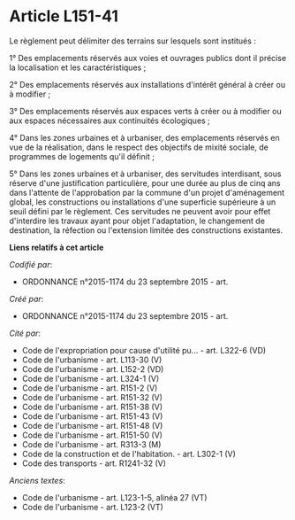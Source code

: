 # Article L151-41

Le règlement peut délimiter des terrains sur lesquels sont institués :

1° Des emplacements réservés aux voies et ouvrages publics dont il précise la localisation et les caractéristiques ;

2° Des emplacements réservés aux installations d'intérêt général à créer ou à modifier ;

3° Des emplacements réservés aux espaces verts à créer ou à modifier ou aux espaces nécessaires aux continuités écologiques ;

4° Dans les zones urbaines et à urbaniser, des emplacements réservés en vue de la réalisation, dans le respect des objectifs
de mixité sociale, de programmes de logements qu'il définit ;

5° Dans les zones urbaines et à urbaniser, des servitudes interdisant, sous réserve d'une justification particulière, pour
une durée au plus de cinq ans dans l'attente de l'approbation par la commune d'un projet d'aménagement global, les
constructions ou installations d'une superficie supérieure à un seuil défini par le règlement. Ces servitudes ne peuvent
avoir pour effet d'interdire les travaux ayant pour objet l'adaptation, le changement de destination, la réfection ou
l'extension limitée des constructions existantes.

**Liens relatifs à cet article**

_Codifié par_:

  - ORDONNANCE n°2015-1174 du 23 septembre 2015 - art.

_Créé par_:

  - ORDONNANCE n°2015-1174 du 23 septembre 2015 - art.

_Cité par_:

  - Code de l'expropriation pour cause d'utilité pu... - art. L322-6 (VD)
  - Code de l'urbanisme - art. L113-30 (V)
  - Code de l'urbanisme - art. L152-2 (VD)
  - Code de l'urbanisme - art. L324-1 (V)
  - Code de l'urbanisme - art. R151-2 (V)
  - Code de l'urbanisme - art. R151-32 (V)
  - Code de l'urbanisme - art. R151-38 (V)
  - Code de l'urbanisme - art. R151-43 (V)
  - Code de l'urbanisme - art. R151-48 (V)
  - Code de l'urbanisme - art. R151-50 (V)
  - Code de l'urbanisme - art. R313-3 (M)
  - Code de la construction et de l'habitation. - art. L302-1 (V)
  - Code des transports - art. R1241-32 (V)

_Anciens textes_:

  - Code de l'urbanisme - art. L123-1-5, alinéa 27 (VT)
  - Code de l'urbanisme - art. L123-2 (VT)
